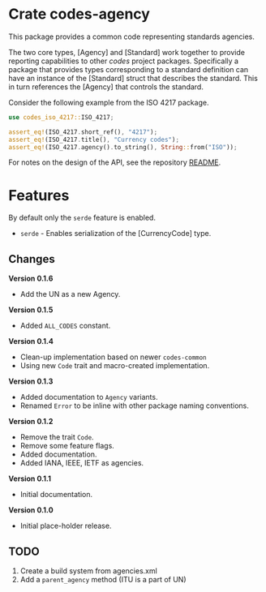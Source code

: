 # Crate codes-agency

This package provides a common code representing standards agencies.

The two core types, [Agency] and [Standard] work together to provide reporting
capabilities to other *codes* project packages. Specifically a package that
provides types corresponding to a standard definition can have an instance of
the [Standard] struct that describes the standard. This in turn references the
[Agency] that controls the standard.

Consider the following example from the ISO 4217 package.

```rust
use codes_iso_4217::ISO_4217;

assert_eq!(ISO_4217.short_ref(), "4217");
assert_eq!(ISO_4217.title(), "Currency codes");
assert_eq!(ISO_4217.agency().to_string(), String::from("ISO"));
```

For notes on the design of the API, see the repository 
[README](https://github.com/johnstonskj/rust-codes/blob/main/README.md).

# Features

By default only the `serde` feature is enabled.

* `serde` - Enables serialization of the [CurrencyCode] type.
  
## Changes

**Version 0.1.6**

* Add the UN as a new Agency.

**Version 0.1.5**

* Added `ALL_CODES` constant.

**Version 0.1.4**

* Clean-up implementation based on newer `codes-common`
* Using new `Code` trait and macro-created implementation.

**Version 0.1.3**

* Added documentation to `Agency` variants.
* Renamed `Error` to be inline with other package naming conventions.

**Version 0.1.2**

* Remove the trait `Code`.
* Remove some feature flags.
* Added documentation.
* Added IANA, IEEE, IETF as agencies.

**Version 0.1.1**

* Initial documentation.

**Version 0.1.0**

* Initial place-holder release.

## TODO

1. Create a build system from agencies.xml
1. Add a `parent_agency` method (ITU is a part of UN)

